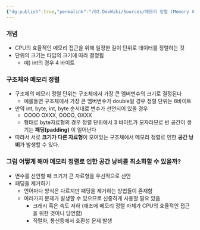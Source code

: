 ```yaml
---
{"dg-publish":true,"permalink":"/02.DevWiki/Sources/메모리 정렬 (Memory Alignment)/","noteIcon":"","updated":"2025-07-19T22:58:36.000+09:00"}
---
```


### 개념
* CPU의 효율적인 메모리 접근을 위해 일정한 길이 단위로 데이터를 정렬하는 것
* 단위의 크기는 타입의 크기에 따라 결정됨
	* 예) int의 경우 4 바이트
### 구조체와 메모리 정렬
* 구조체의 메모리 정렬 단위는 구조체에서 가장 큰 멤버변수의 크기로 결정된다
	* 예를들면 구조체에서 가장 큰 멤버변수가 double일 경우 정렬 단위는 8바이트
* 만약 int, byte, int, byte 순서대로 변수가 선언되어 있을 경우
	* OOOO OXXX, OOOO, OXXX
	* 형태로 byte자료형의 경우 정렬 단위에서 3 바이트가 모자라므로 빈 공간이 생기는 **패딩(padding)** 이 일어난다
* 따라서 서로 **크기가 다른 자료형**이 모여있는 구조체에서 메모리 정렬로 인한 **공간 낭비**가 발생할 수 있다.

### 그럼 어떻게 해야 메모리 정렬로 인한 공간 낭비를 최소화할 수 있을까?
* 변수를 선언할 때 크기가 큰 자료형을 우선적으로 선언
* 패딩을 제거하기
	* 언어마다 방식은 다르지만 패딩을 제거하는 방법들이 존재함
	* 여러가지 문제가 발생할 수 있으므로 신중하게 사용할 필요 있음
		* 크래시 혹은 속도 저하 (애초에 메모리 정렬 자체가 CPU의 효율적인 접근을 위한 것이니 당연함)
		* 직렬화, 통신등에서 호환성 문제 발생


